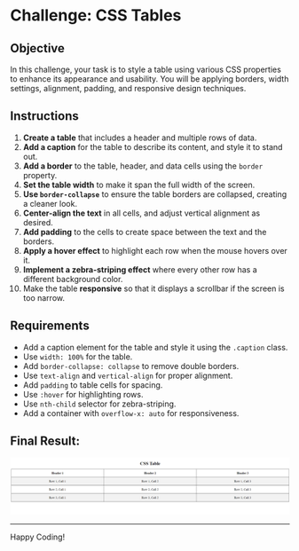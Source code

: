 # Challenge: CSS Tables

## Objective
In this challenge, your task is to style a table using various CSS properties to enhance its appearance and usability. You will be applying borders, width settings, alignment, padding, and responsive design techniques.

## Instructions
1. **Create a table** that includes a header and multiple rows of data.
2. **Add a caption** for the table to describe its content, and style it to stand out.
3. **Add a border** to the table, header, and data cells using the `border` property.
4. **Set the table width** to make it span the full width of the screen.
5. **Use `border-collapse`** to ensure the table borders are collapsed, creating a cleaner look.
6. **Center-align the text** in all cells, and adjust vertical alignment as desired.
7. **Add padding** to the cells to create space between the text and the borders.
8. **Apply a hover effect** to highlight each row when the mouse hovers over it.
9. **Implement a zebra-striping effect** where every other row has a different background color.
10. Make the table **responsive** so that it displays a scrollbar if the screen is too narrow.

## Requirements
- Add a caption element for the table and style it using the `.caption` class.
- Use `width: 100%` for the table.
- Add `border-collapse: collapse` to remove double borders.
- Use `text-align` and `vertical-align` for proper alignment.
- Add `padding` to table cells for spacing.
- Use `:hover` for highlighting rows.
- Use `nth-child` selector for zebra-striping.
- Add a container with `overflow-x: auto` for responsiveness.

## Final Result:
![Final Result Image](../Images/Challenge19Result.png)

---

Happy Coding!
